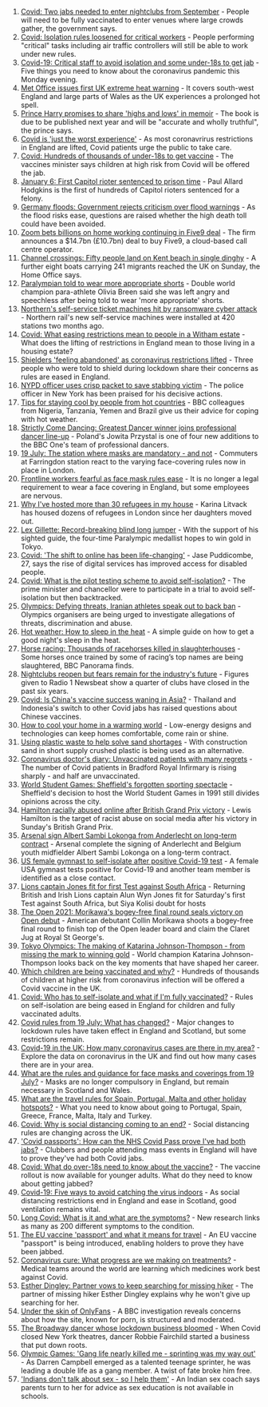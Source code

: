 1. [Covid: Two jabs needed to enter nightclubs from September](https://www.bbc.co.uk/news/business-57893788) - People will need to be fully vaccinated to enter venues where large crowds gather, the government says.
2. [Covid: Isolation rules loosened for critical workers](https://www.bbc.co.uk/news/uk-57894392) - People performing "critical" tasks including air traffic controllers will still be able to work under new rules.
3. [Covid-19: Critical staff to avoid isolation and some under-18s to get jab](https://www.bbc.co.uk/news/uk-57891847) - Five things you need to know about the coronavirus pandemic this Monday evening.
4. [Met Office issues first UK extreme heat warning](https://www.bbc.co.uk/news/uk-57893385) - It covers south-west England and large parts of Wales as the UK experiences a prolonged hot spell.
5. [Prince Harry promises to share 'highs and lows' in memoir](https://www.bbc.co.uk/news/uk-57896088) - The book is due to be published next year and will be "accurate and wholly truthful", the prince says.
6. [Covid is 'just the worst experience'](https://www.bbc.co.uk/news/uk-57894916) - As most coronavrirus restrictions in England are lifted, Covid patients urge the public to take care.
7. [Covid: Hundreds of thousands of under-18s to get vaccine](https://www.bbc.co.uk/news/health-57885845) - The vaccines minister says children at high risk from Covid will be offered the jab.
8. [January 6: First Capitol rioter sentenced to prison time](https://www.bbc.co.uk/news/world-us-canada-57890937) - Paul Allard Hodgkins is the first of hundreds of Capitol rioters sentenced for a felony.
9. [Germany floods: Government rejects criticism over flood warnings](https://www.bbc.co.uk/news/world-europe-57890650) - As the flood risks ease, questions are raised whether the high death toll could have been avoided.
10. [Zoom bets billions on home working continuing in Five9 deal](https://www.bbc.co.uk/news/business-57893155) - The firm announces a $14.7bn (£10.7bn) deal to buy Five9, a cloud-based call centre operator.
11. [Channel crossings: Fifty people land on Kent beach in single dinghy](https://www.bbc.co.uk/news/uk-england-kent-57888389) - A further eight boats carrying 241 migrants reached the UK on Sunday, the Home Office says.
12. [Paralympian told to wear more appropriate shorts](https://www.bbc.co.uk/sport/disability-sport/57887715) - Double world champion para-athlete Olivia Breen said she was left angry and speechless after being told to wear 'more appropriate' shorts.
13. [Northern's self-service ticket machines hit by ransomware cyber attack](https://www.bbc.co.uk/news/uk-england-57892711) - Northern rail's new self-service machines were installed at 420 stations two months ago.
14. [Covid: What easing restrictions mean to people in a Witham estate](https://www.bbc.co.uk/news/uk-england-essex-57861593) - What does the lifting of restrictions in England mean to those living in a housing estate?
15. [Shielders 'feeling abandoned' as coronavirus restrictions lifted](https://www.bbc.co.uk/news/uk-57894885) - Three people who were told to shield during lockdown share their concerns as rules are eased in England.
16. [NYPD officer uses crisp packet to save stabbing victim](https://www.bbc.co.uk/news/world-us-canada-57885400) - The police officer in New York has been praised for his decisive actions.
17. [Tips for staying cool by people from hot countries](https://www.bbc.co.uk/news/uk-40345702) - BBC colleagues from Nigeria, Tanzania, Yemen and Brazil give us their advice for coping with hot weather.
18. [Strictly Come Dancing: Greatest Dancer winner joins professional dancer line-up](https://www.bbc.co.uk/news/entertainment-arts-57887945) - Poland's Jowita Przystal is one of four new additions to the BBC One's team of professional dancers.
19. [19 July: The station where masks are mandatory - and not](https://www.bbc.co.uk/news/uk-england-london-57886933) - Commuters at Farringdon station react to the varying face-covering rules now in place in London.
20. [Frontline workers fearful as face mask rules ease](https://www.bbc.co.uk/news/business-57862362) - It is no longer a legal requirement to wear a face covering in England, but some employees are nervous.
21. [Why I've hosted more than 30 refugees in my house](https://www.bbc.co.uk/news/uk-57867521) - Karina Litvack has housed dozens of refugees in London since her daughters moved out.
22. [Lex Gillette: Record-breaking blind long jumper](https://www.bbc.co.uk/news/disability-57851104) - With the support of his sighted guide, the four-time Paralympic medallist hopes to win gold in Tokyo.
23. [Covid: 'The shift to online has been life-changing'](https://www.bbc.co.uk/news/uk-england-nottinghamshire-57672036) - Jase Puddicombe, 27, says the rise of digital services has improved access for disabled people.
24. [Covid: What is the pilot testing scheme to avoid self-isolation?](https://www.bbc.co.uk/news/health-57887490) - The prime minister and chancellor were to participate in a trial to avoid self-isolation but then backtracked.
25. [Olympics: Defying threats, Iranian athletes speak out to back ban](https://www.bbc.co.uk/news/world-middle-east-57839521) - Olympics organisers are being urged to investigate allegations of threats, discrimination and abuse.
26. [Hot weather: How to sleep in the heat](https://www.bbc.co.uk/news/health-49072212) - A simple guide on how to get a good night's sleep in the heat.
27. [Horse racing: Thousands of racehorses killed in slaughterhouses](https://www.bbc.co.uk/news/uk-57881979) - Some horses once trained by some of racing’s top names are being slaughtered, BBC Panorama finds.
28. [Nightclubs reopen but fears remain for the industry's future](https://www.bbc.co.uk/news/newsbeat-57867865) - Figures given to Radio 1 Newsbeat show a quarter of clubs have closed in the past six years.
29. [Covid: Is China's vaccine success waning in Asia?](https://www.bbc.co.uk/news/world-asia-57845644) - Thailand and Indonesia's switch to other Covid jabs has raised questions about Chinese vaccines.
30. [How to cool your home in a warming world](https://www.bbc.co.uk/news/technology-57467776) - Low-energy designs and technologies can keep homes comfortable, come rain or shine.
31. [Using plastic waste to help solve sand shortages](https://www.bbc.co.uk/news/business-57832425) - With construction sand in short supply crushed plastic is being used as an alternative.
32. [Coronavirus doctor's diary: Unvaccinated patients with many regrets](https://www.bbc.co.uk/news/stories-57866661) - The number of Covid patients in Bradford Royal Infirmary is rising sharply - and half are unvaccinated.
33. [World Student Games: Sheffield's forgotten sporting spectacle](https://www.bbc.co.uk/news/uk-england-south-yorkshire-57837682) - Sheffield's decision to host the World Student Games in 1991 still divides opinions across the city.
34. [Hamilton racially abused online after British Grand Prix victory](https://www.bbc.co.uk/sport/formula1/57885011) - Lewis Hamilton is the target of racist abuse on social media after his victory in Sunday's British Grand Prix.
35. [Arsenal sign Albert Sambi Lokonga from Anderlecht on long-term contract](https://www.bbc.co.uk/sport/football/57893045) - Arsenal complete the signing of Anderlecht and Belgium youth midfielder Albert Sambi Lokonga on a long-term contract.
36. [US female gymnast to self-isolate after positive Covid-19 test](https://www.bbc.co.uk/sport/olympics/57888745) - A female USA gymnast tests positive for Covid-19 and another team member is identified as a close contact.
37. [Lions captain Jones fit for first Test against South Africa](https://www.bbc.co.uk/sport/rugby-union/57888115) - Returning British and Irish Lions captain Alun Wyn Jones fit for Saturday's first Test against South Africa, but Siya Kolisi doubt for hosts
38. [The Open 2021: Morikawa's bogey-free final round seals victory on Open debut](https://www.bbc.co.uk/sport/av/golf/57882365) - American debutant Collin Morikawa shoots a bogey-free final round to finish top of the Open leader board and claim the Claret Jug at Royal St George's.
39. [Tokyo Olympics: The making of Katarina Johnson-Thompson - from missing the mark to winning gold](https://www.bbc.co.uk/sport/av/olympics/57441932) - World champion Katarina Johnson-Thompson looks back on the key moments that have shaped her career.
40. [Which children are being vaccinated and why?](https://www.bbc.co.uk/news/health-57888429) - Hundreds of thousands of children at higher risk from coronavirus infection will be offered a Covid vaccine in the UK.
41. [Covid: Who has to self-isolate and what if I'm fully vaccinated?](https://www.bbc.co.uk/news/explainers-54239922) - Rules on self-isolation are being eased in England for children and fully vaccinated adults.
42. [Covid rules from 19 July: What has changed?](https://www.bbc.co.uk/news/explainers-52530518) - Major changes to lockdown rules have taken effect in England and Scotland, but some restrictions remain.
43. [Covid-19 in the UK: How many coronavirus cases are there in my area?](https://www.bbc.co.uk/news/uk-51768274) - Explore the data on coronavirus in the UK and find out how many cases there are in your area.
44. [What are the rules and guidance for face masks and coverings from 19 July?](https://www.bbc.co.uk/news/health-51205344) - Masks are no longer compulsory in England, but remain necessary in Scotland and Wales.
45. [What are the travel rules for Spain, Portugal, Malta and other holiday hotspots?](https://www.bbc.co.uk/news/explainers-56997931) - What you need to know about going to Portugal, Spain, Greece, France, Malta, Italy and Turkey.
46. [Covid: Why is social distancing coming to an end?](https://www.bbc.co.uk/news/uk-51506729) - Social distancing rules are changing across the UK.
47. ['Covid passports': How can the NHS Covid Pass prove I've had both jabs?](https://www.bbc.co.uk/news/explainers-55718553) - Clubbers and people attending mass events in England will have to prove they've had both Covid jabs.
48. [Covid: What do over-18s need to know about the vaccine?](https://www.bbc.co.uk/news/health-57273875) - The vaccine rollout is now available for younger adults. What do they need to know about getting jabbed?
49. [Covid-19: Five ways to avoid catching the virus indoors](https://www.bbc.co.uk/news/explainers-53917432) - As social distancing restrictions end in England and ease in Scotland, good ventilation remains vital.
50. [Long Covid: What is it and what are the symptoms?](https://www.bbc.co.uk/news/health-57833394) - New research links as many as 200 different symptoms to the condition.
51. [The EU vaccine 'passport' and what it means for travel](https://www.bbc.co.uk/news/explainers-57665765) - An EU vaccine "passport" is being introduced, enabling holders to prove they have been jabbed.
52. [Coronavirus cure: What progress are we making on treatments?](https://www.bbc.co.uk/news/health-52354520) - Medical teams around the world are learning which medicines work best against Covid.
53. [Esther Dingley: Partner vows to keep searching for missing hiker](https://www.bbc.co.uk/news/uk-england-tyne-57818035) - The partner of missing hiker Esther Dingley explains why he won't give up searching for her.
54. [Under the skin of OnlyFans](https://www.bbc.co.uk/news/uk-57269939) - A BBC investigation reveals concerns about how the site, known for porn, is structured and moderated.
55. [The Broadway dancer whose lockdown business bloomed](https://www.bbc.co.uk/news/stories-57840115) - When Covid closed New York theatres, dancer Robbie Fairchild started a business that put down roots.
56. [Olympic Games: 'Gang life nearly killed me - sprinting was my way out'](https://www.bbc.co.uk/sport/athletics/57656659) - As Darren Campbell emerged as a talented teenage sprinter, he was leading a double life as a gang member. A twist of fate broke him free.
57. ['Indians don't talk about sex - so I help them'](https://www.bbc.co.uk/news/stories-56838660) - An Indian sex coach says parents turn to her for advice as sex education is not available in schools.

